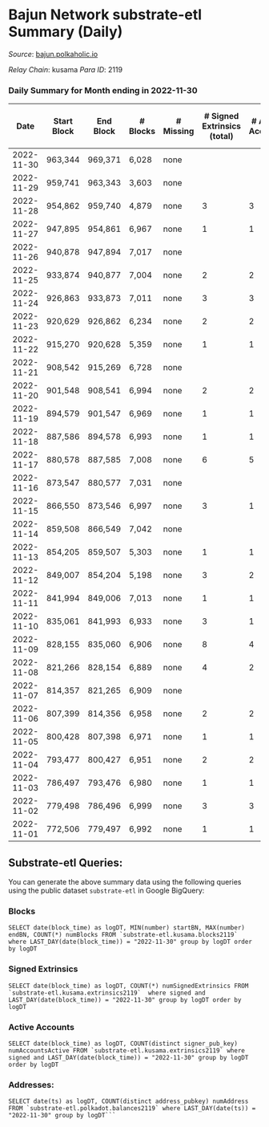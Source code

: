 # Bajun Network substrate-etl Summary (Daily)

_Source_: [bajun.polkaholic.io](https://bajun.polkaholic.io)

*Relay Chain*: kusama
*Para ID*: 2119



### Daily Summary for Month ending in 2022-11-30


| Date | Start Block | End Block | # Blocks | # Missing | # Signed Extrinsics (total) | # Active Accounts | # Addresses with Balances | # Events | # Transfers | # XCM Transfers In | # XCM Transfers Out |
| ---- | ----------- | --------- | -------- | --------- | --------------------------- | ----------------- | ------------------------- | -------- | ----------- | ------------------ | ------------------- |
| 2022-11-30 | 963,344 | 969,371 | 6,028 | none  |  |  | 3,291 | 12,059 |   |   |   |
| 2022-11-29 | 959,741 | 963,343 | 3,603 | none  |  |  |  | 7,208 |   |   |   |
| 2022-11-28 | 954,862 | 959,740 | 4,879 | none  | 3 | 3 |  | 9,782 |   |   |   |
| 2022-11-27 | 947,895 | 954,861 | 6,967 | none  | 1 | 1 |  | 13,944 |   |   |   |
| 2022-11-26 | 940,878 | 947,894 | 7,017 | none  |  |  |  | 14,038 |   |   |   |
| 2022-11-25 | 933,874 | 940,877 | 7,004 | none  | 2 | 2 |  | 14,024 | 1  |   |   |
| 2022-11-24 | 926,863 | 933,873 | 7,011 | none  | 3 | 3 |  | 14,044 |   |   |   |
| 2022-11-23 | 920,629 | 926,862 | 6,234 | none  | 2 | 2 |  | 12,483 |   |   |   |
| 2022-11-22 | 915,270 | 920,628 | 5,359 | none  | 1 | 1 |  | 10,727 |   |   |   |
| 2022-11-21 | 908,542 | 915,269 | 6,728 | none  |  |  |  | 13,460 |   |   |   |
| 2022-11-20 | 901,548 | 908,541 | 6,994 | none  | 2 | 2 |  | 14,007 |   |   |   |
| 2022-11-19 | 894,579 | 901,547 | 6,969 | none  | 1 | 1 |  | 13,948 |   |   |   |
| 2022-11-18 | 887,586 | 894,578 | 6,993 | none  | 1 | 1 |  | 13,995 |   |   |   |
| 2022-11-17 | 880,578 | 887,585 | 7,008 | none  | 6 | 5 |  | 14,056 | 1  |   |   |
| 2022-11-16 | 873,547 | 880,577 | 7,031 | none  |  |  |  | 14,066 |   |   |   |
| 2022-11-15 | 866,550 | 873,546 | 6,997 | none  | 3 | 1 |  | 14,020 | 2  |   |   |
| 2022-11-14 | 859,508 | 866,549 | 7,042 | none  |  |  |  | 14,088 |   |   |   |
| 2022-11-13 | 854,205 | 859,507 | 5,303 | none  | 1 | 1 |  | 10,618 |   |   |   |
| 2022-11-12 | 849,007 | 854,204 | 5,198 | none  | 3 | 2 |  | 10,421 | 2  |   |   |
| 2022-11-11 | 841,994 | 849,006 | 7,013 | none  | 1 | 1 |  | 14,036 |   |   |   |
| 2022-11-10 | 835,061 | 841,993 | 6,933 | none  | 3 | 1 |  | 13,888 |   |   |   |
| 2022-11-09 | 828,155 | 835,060 | 6,906 | none  | 8 | 4 |  | 13,865 | 4  |   |   |
| 2022-11-08 | 821,266 | 828,154 | 6,889 | none  | 4 | 2 |  | 13,809 | 2  |   |   |
| 2022-11-07 | 814,357 | 821,265 | 6,909 | none  |  |  |  | 13,822 |   |   |   |
| 2022-11-06 | 807,399 | 814,356 | 6,958 | none  | 2 | 2 |  | 13,932 |   |   |   |
| 2022-11-05 | 800,428 | 807,398 | 6,971 | none  | 1 | 1 |  | 13,955 |   |   |   |
| 2022-11-04 | 793,477 | 800,427 | 6,951 | none  | 2 | 2 |  | 13,918 |   |   |   |
| 2022-11-03 | 786,497 | 793,476 | 6,980 | none  | 1 | 1 |  | 13,970 |   |   |   |
| 2022-11-02 | 779,498 | 786,496 | 6,999 | none  | 3 | 3 |  | 14,019 |   |   |   |
| 2022-11-01 | 772,506 | 779,497 | 6,992 | none  | 1 | 1 |  | 13,994 |   |   |   |

## Substrate-etl Queries:
You can generate the above summary data using the following queries using the public dataset `substrate-etl` in Google BigQuery:


### Blocks
```
SELECT date(block_time) as logDT, MIN(number) startBN, MAX(number) endBN, COUNT(*) numBlocks FROM `substrate-etl.kusama.blocks2119`  where LAST_DAY(date(block_time)) = "2022-11-30" group by logDT order by logDT
```


### Signed Extrinsics
```
SELECT date(block_time) as logDT, COUNT(*) numSignedExtrinsics FROM `substrate-etl.kusama.extrinsics2119`  where signed and LAST_DAY(date(block_time)) = "2022-11-30" group by logDT order by logDT
```


### Active Accounts
```
SELECT date(block_time) as logDT, COUNT(distinct signer_pub_key) numAccountsActive FROM `substrate-etl.kusama.extrinsics2119` where signed and LAST_DAY(date(block_time)) = "2022-11-30" group by logDT order by logDT
```


### Addresses:
```
SELECT date(ts) as logDT, COUNT(distinct address_pubkey) numAddress FROM `substrate-etl.polkadot.balances2119` where LAST_DAY(date(ts)) = "2022-11-30" group by logDT```

